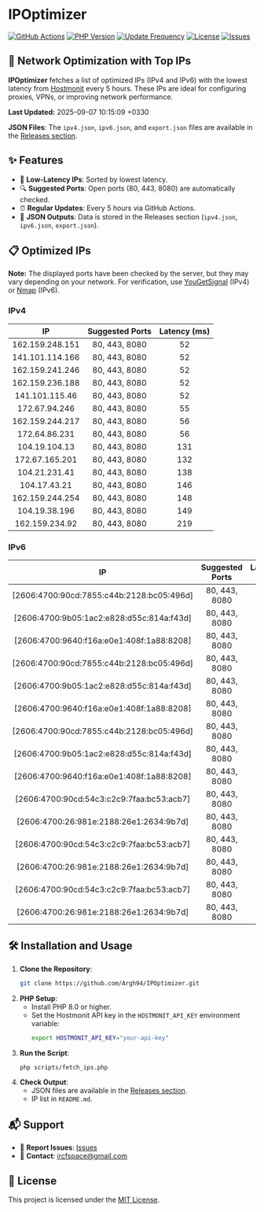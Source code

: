 # IPOptimizer

[![GitHub Actions](https://github.com/Argh94/IPOptimizer/workflows/IPOptimizer/badge.svg)](https://github.com/Argh94/IPOptimizer/actions)
[![PHP Version](https://img.shields.io/badge/PHP-8.0-blue)](https://www.php.net)
[![Update Frequency](https://img.shields.io/badge/Updates-Every%205%20Hours-green)](https://github.com/Argh94/IPOptimizer)
[![License](https://img.shields.io/badge/License-MIT-yellow)](https://opensource.org/licenses/MIT)
[![Issues](https://img.shields.io/github/issues/Argh94/IPOptimizer)](https://github.com/Argh94/IPOptimizer/issues)

## 🚀 Network Optimization with Top IPs

**IPOptimizer** fetches a list of optimized IPs (IPv4 and IPv6) with the lowest latency from [Hostmonit](https://hostmonit.com/) every 5 hours. These IPs are ideal for configuring proxies, VPNs, or improving network performance.

**Last Updated:** 2025-09-07 10:15:09 +0330

**JSON Files**: The `ipv4.json`, `ipv6.json`, and `export.json` files are available in the [Releases section](https://github.com/Argh94/IPOptimizer/releases).

## ✨ Features
- 📡 **Low-Latency IPs**: Sorted by lowest latency.
- 🔍 **Suggested Ports**: Open ports (80, 443, 8080) are automatically checked.
- ⏰ **Regular Updates**: Every 5 hours via GitHub Actions.
- 📄 **JSON Outputs**: Data is stored in the Releases section (`ipv4.json`, `ipv6.json`, `export.json`).

## 📋 Optimized IPs

**Note:** The displayed ports have been checked by the server, but they may vary depending on your network. For verification, use [YouGetSignal](https://www.yougetsignal.com/tools/open-ports/) (IPv4) or [Nmap](https://nmap.org/) (IPv6).

### IPv4
| IP | Suggested Ports | Latency (ms) |
|:---:|:---------------:|:------------:|
| 162.159.248.151 | 80, 443, 8080 | 52 |
| 141.101.114.166 | 80, 443, 8080 | 52 |
| 162.159.241.246 | 80, 443, 8080 | 52 |
| 162.159.236.188 | 80, 443, 8080 | 52 |
| 141.101.115.46 | 80, 443, 8080 | 52 |
| 172.67.94.246 | 80, 443, 8080 | 55 |
| 162.159.244.217 | 80, 443, 8080 | 56 |
| 172.64.86.231 | 80, 443, 8080 | 56 |
| 104.19.104.13 | 80, 443, 8080 | 131 |
| 172.67.165.201 | 80, 443, 8080 | 132 |
| 104.21.231.41 | 80, 443, 8080 | 138 |
| 104.17.43.21 | 80, 443, 8080 | 146 |
| 162.159.244.254 | 80, 443, 8080 | 148 |
| 104.19.38.196 | 80, 443, 8080 | 149 |
| 162.159.234.92 | 80, 443, 8080 | 219 |

### IPv6
| IP | Suggested Ports | Latency (ms) |
|:---:|:---------------:|:------------:|
| [2606:4700:90cd:7855:c44b:2128:bc05:496d] | 80, 443, 8080 | 3 |
| [2606:4700:9b05:1ac2:e828:d55c:814a:f43d] | 80, 443, 8080 | 3 |
| [2606:4700:9640:f16a:e0e1:408f:1a88:8208] | 80, 443, 8080 | 3 |
| [2606:4700:90cd:7855:c44b:2128:bc05:496d] | 80, 443, 8080 | 3 |
| [2606:4700:9b05:1ac2:e828:d55c:814a:f43d] | 80, 443, 8080 | 3 |
| [2606:4700:9640:f16a:e0e1:408f:1a88:8208] | 80, 443, 8080 | 3 |
| [2606:4700:90cd:7855:c44b:2128:bc05:496d] | 80, 443, 8080 | 3 |
| [2606:4700:9b05:1ac2:e828:d55c:814a:f43d] | 80, 443, 8080 | 3 |
| [2606:4700:9640:f16a:e0e1:408f:1a88:8208] | 80, 443, 8080 | 3 |
| [2606:4700:90cd:54c3:c2c9:7faa:bc53:acb7] | 80, 443, 8080 | 4 |
| [2606:4700:26:981e:2188:26e1:2634:9b7d] | 80, 443, 8080 | 4 |
| [2606:4700:90cd:54c3:c2c9:7faa:bc53:acb7] | 80, 443, 8080 | 4 |
| [2606:4700:26:981e:2188:26e1:2634:9b7d] | 80, 443, 8080 | 4 |
| [2606:4700:90cd:54c3:c2c9:7faa:bc53:acb7] | 80, 443, 8080 | 4 |
| [2606:4700:26:981e:2188:26e1:2634:9b7d] | 80, 443, 8080 | 4 |

## 🛠️ Installation and Usage
1. **Clone the Repository**:
   ```bash
   git clone https://github.com/Argh94/IPOptimizer.git
   ```
2. **PHP Setup**:
   - Install PHP 8.0 or higher.
   - Set the Hostmonit API key in the `HOSTMONIT_API_KEY` environment variable:
     ```bash
     export HOSTMONIT_API_KEY="your-api-key"
     ```
3. **Run the Script**:
   ```bash
   php scripts/fetch_ips.php
   ```
4. **Check Output**:
   - JSON files are available in the [Releases section](https://github.com/Argh94/IPOptimizer/releases).
   - IP list in `README.md`.

## 📬 Support
- 🐛 **Report Issues**: [Issues](https://github.com/Argh94/IPOptimizer/issues)
- 📧 **Contact**: [ircfspace@gmail.com](mailto:ircfspace@gmail.com)

## 📄 License
This project is licensed under the [MIT License](https://github.com/Argh94/HandWave/blob/main/LICENCE).
